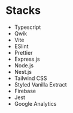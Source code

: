 # Stacks
- Typescript
- Qwik
- Vite
- ESlint
- Prettier
- Express.js
- Node.js
- Nest.js
- Tailwind CSS
- Styled Vanilla Extract
- Firebase
- Jest
- Google Analytics
